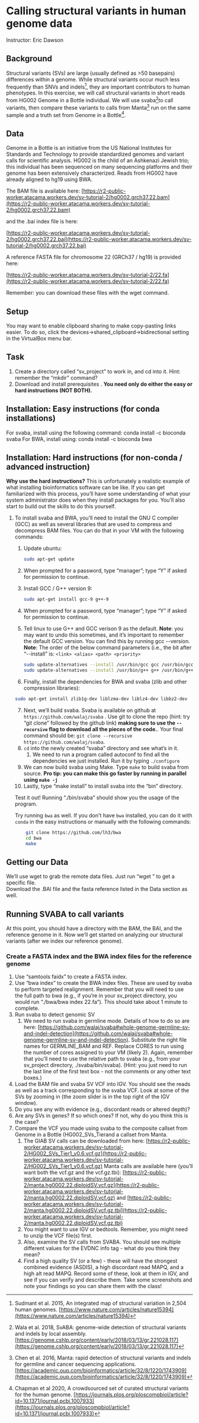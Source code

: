 # Calling structural variants in human genome data

Instructor: Eric Dawson

## Background

Structural variants (SVs) are large (usually defined as >50 basepairs) differences within a genome.
While structural variants occur much less frequently than SNVs and indels[^1], they are important contributors to human phenotypes.
In this exercise, we will call structural variants in short reads from HG002 Genome in a Bottle individual.
We will use svaba[^2]to call variants, then compare these variants to calls from Manta[^3] run on the same sample and a truth set from Genome in a Bottle[^4].

## Data

Genome in a Bottle is an initiative from the US National Institutes for Standards and Technology to provide standardized genomes and variant calls for scientific analysis. HG002 is the child of an Ashkenazi Jewish trio; this individual has been sequenced on many sequencing platforms and their genome has been extensively characterized.
Reads from HG002 have already aligned to hg19 using BWA.


The BAM file is available here: [https://r2-public-worker.atacama.workers.dev/sv-tutorial-2/hg0002.grch37.22.bam](https://r2-public-worker.atacama.workers.dev/sv-tutorial-2/hg0002.grch37.22.bam)

and the .bai index file is here:  

[https://r2-public-worker.atacama.workers.dev/sv-tutorial-2/hg0002.grch37.22.bai](https://r2-public-worker.atacama.workers.dev/sv-tutorial-2/hg0002.grch37.22.bai)

A reference FASTA file for chromosome 22 (GRCh37 / hg19) is provided here:  

[https://r2-public-worker.atacama.workers.dev/sv-tutorial-2/22.fa](https://r2-public-worker.atacama.workers.dev/sv-tutorial-2/22.fa)

Remember: you can download these files with the wget command.

## Setup
You may want to enable clipboard sharing to make copy-pasting links easier. To do so, click the devices->shared_clipboard->bidirectional setting in the VirtualBox menu bar. 

## Task

1. Create a directory called “sv_project” to work in, and cd into it. Hint: remember the “mkdir” command?
2. Download and install prerequisites . **You need only do either the easy or hard instructions (NOT BOTH).**

[^1]: Sudmant et al. 2015, An integrated map of structural variation in 2,504 human genomes. [https://www.nature.com/articles/nature15394](https://www.nature.com/articles/nature15394)
[^2]: Wala et al. 2018, SvABA: genome-wide detection of structural variants and indels by local assembly. [https://genome.cshlp.org/content/early/2018/03/13/gr.221028.117](https://genome.cshlp.org/content/early/2018/03/13/gr.221028.117)
[^3]: Chen et al. 2016, Manta: rapid detection of structural variants and indels for germline and cancer sequencing applications. [https://academic.oup.com/bioinformatics/article/32/8/1220/1743909](https://academic.oup.com/bioinformatics/article/32/8/1220/1743909)
[^4]: Chapman et al 2020, A crowdsourced set of curated structural variants for the human genome. [https://journals.plos.org/ploscompbiol/article?id=10.1371/journal.pcbi.1007933](https://journals.plos.org/ploscompbiol/article?id=10.1371/journal.pcbi.1007933)

## Installation: Easy instructions (for conda installations)

For svaba, install using the following command: conda install -c bioconda svaba
For BWA, install using: conda install -c bioconda bwa

## Installation: Hard instructions (for non-conda / advanced instruction)

**Why use the hard instructions?** This is unfortunately a realistic example of what installing bioinformatics software can be like. If you can get familiarized with this process, you’ll have some understanding of what your system administrator does when they install packages for you. You’ll also start to build out the skills to do this yourself.

1. To install svaba and BWA, you’ll need to install the GNU C compiler (GCC) as well as several libraries that are used to compress and decompress BAM files. You can do that in your VM with the following commands:

   1. Update ubuntu:
   
		```bash
   	 	sudo apt-get update
		```
   2. When prompted for a password, type “manager”; type “Y” if asked for permission to continue.
   3. Install GCC / G++ version 9:
   		```bash
		sudo apt-get install gcc-9 g++-9
		```
	4. When prompted for a password, type “manager”; type “Y” if asked for permission to continue.
	5. Tell linux to use G++ and GCC verison 9 as the default. **Note**: you may want to undo this sometimes, and it’s important to remember the default GCC version. You can find this by running gcc --version. **Note**: The order of the below command parameters (i.e., the bit after “--install” is: `<link> <alias> <path> <priority>`

		```bash
		sudo update-alternatives --install /usr/bin/gcc gcc /usr/bin/gcc-9 0
		sudo update-alternatives --install /usr/bin/g++ g++ /usr/bin/g++-9 0
		```
	6. Finally, install the dependencies for BWA and svaba (zlib and other compression libraries):

	```bash
	sudo apt-get install zlib1g-dev liblzma-dev liblz4-dev libbz2-dev 
	```

	7. Next, we’ll build svaba. Svaba is available on github at `https://github.com/walaj/svaba` . Use git to clone the repo (hint: try “git clone” followed by the github link) **making sure to use the `--recursive` flag to download all the pieces of the code.**. Your final command should be: `git clone --recursive https://github.com/walaj/svaba`.
	8. `cd` into the newly created “svaba” directory and see what’s in it.
      	1.  We need to run a program called autoconf to find all the dependencies we just installed. Run it by typing `./configure`
	9. We can now build svaba using Make. Type `make` to build svaba from source. **Pro tip: you can make this go faster by running in parallel using `make -j`**
	10. Lastly, type “make install” to install svaba into the “bin” directory. 


	Test it out! Running “./bin/svaba” should show you the usage of the program. 

	Try running `bwa` as well. If you don't have `bwa` installed, you can do it with `conda` in the easy instructions or manually with the following commands:
	
	```bash
		git clone https://github.com/lh3/bwa 
		cd bwa
		make
	```


## Getting our Data

We’ll use wget to grab the remote data files. Just run “wget <file>” to get a specific file.  
Download the .BAI file and the fasta reference listed in the Data section as well.

## Running SVABA to call variants

At this point, you should have a directory with the BAM, the BAI, and the reference genome in it. Now we’ll get started on analyzing our structural variants (after we index our reference genome).

### Create a FASTA index and the BWA index files for the reference genome

1. Use “samtools faidx” to create a FASTA index.
2. Use “bwa index” to create the BWA index files. These are used by svaba to perform targeted realignment. Remember that you will need to use the full path to bwa (e.g., if you’re in your sv_project directory, you would run “./bwa/bwa index 22.fa”). This should take about 1 minute to complete. 
3. Run svaba to detect genomic SV
	1. We need to run svaba in germline mode. Details of how to do so are here: [https://github.com/walaj/svaba#whole-genome-germline-sv-and-indel-detection](https://github.com/walaj/svaba#whole-genome-germline-sv-and-indel-detection).
    Substitute the right file names for GERMLINE_BAM and REF.
	Replace CORES to run using the number of cores assigned to your VM (likely 2).
	Again, remember that you’ll need to use the relative path to svaba (e.g., from your sv_project directory, ./svaba/bin/svaba). (Hint: you just need to run the last line of the first text box - not the comments or any other text boxes.) 
4. Load the BAM file and svaba SV VCF into IGV. You should see the reads as well as a track corresponding to the svaba VCF.
   Look at some of the SVs by zooming in (the zoom slider is in the top right of the IGV window).
5. Do you see any with evidence (e.g., discordant reads or altered depth)? 
6. Are any SVs in genes? If so which ones? If not, why do you think this is the case? 
7. Compare the VCF you made using svaba to the composite callset from Genome in a Bottle (HG002_SVs_Tierand a callset from Manta.
	1. The GIAB SV calls can be downloaded from here: [https://r2-public-worker.atacama.workers.dev/sv-tutorial-2/HG002_SVs_Tier1_v0.6.vcf.gz](https://r2-public-worker.atacama.workers.dev/sv-tutorial-2/HG002_SVs_Tier1_v0.6.vcf.gz)
   		Manta calls are available here (you’ll want both the vcf.gz and the vcf.gz.tbi): [https://r2-public-worker.atacama.workers.dev/sv-tutorial-2/manta.hg0002.22.diploidSV.vcf.gz](https://r2-public-worker.atacama.workers.dev/sv-tutorial-2/manta.hg0002.22.diploidSV.vcf.gz) and [https://r2-public-worker.atacama.workers.dev/sv-tutorial-2/manta.hg0002.22.diploidSV.vcf.gz.tbi](https://r2-public-worker.atacama.workers.dev/sv-tutorial-2/manta.hg0002.22.diploidSV.vcf.gz.tbi)
	2. You might want to use IGV or bedtools. Remember, you might need to unzip the VCF file(s) first.
	3. Also, examine the SV calls from SVABA. You should see multiple different values for the EVDNC info tag - what do you think they mean? 
	4. Find a high quality SV (or a few) - these will have the strongest combined evidence (ASDIS), a high discordant read MAPQ, and a high alt read MAPQ. Record some of these, look at them in IGV, and see if you can verify and describe them. Take some screenshots and note your findings so you can share them with the class! 

